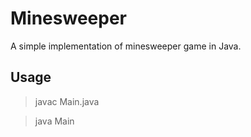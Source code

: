 # Minesweeper
A simple implementation of minesweeper game in Java.

## Usage
> javac Main.java

> java Main
